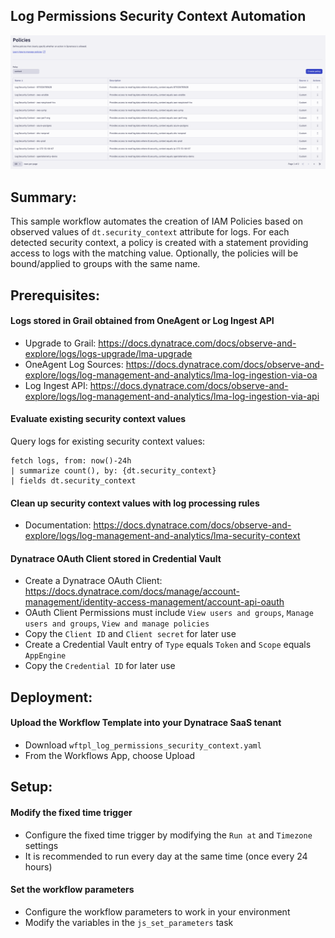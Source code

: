 ## Log Permissions Security Context Automation
![Policies](https://raw.githubusercontent.com/popecruzdt/dt-workflow-samples/main/log-permissions-security-context/img/policies.png)

## Summary:
This sample workflow automates the creation of IAM Policies based on observed values of `dt.security_context` attribute for logs.  For each detected security context, a policy is created with a statement providing access to logs with the matching value. Optionally, the policies will be bound/applied to groups with the same name.

## Prerequisites:
#### Logs stored in Grail obtained from OneAgent or Log Ingest API
  * Upgrade to Grail: https://docs.dynatrace.com/docs/observe-and-explore/logs/logs-upgrade/lma-upgrade
  * OneAgent Log Sources: https://docs.dynatrace.com/docs/observe-and-explore/logs/log-management-and-analytics/lma-log-ingestion-via-oa
  * Log Ingest API: https://docs.dynatrace.com/docs/observe-and-explore/logs/log-management-and-analytics/lma-log-ingestion-via-api
#### Evaluate existing security context values
Query logs for existing security context values:
```
fetch logs, from: now()-24h
| summarize count(), by: {dt.security_context}
| fields dt.security_context
```
#### Clean up security context values with log processing rules
  * Documentation: https://docs.dynatrace.com/docs/observe-and-explore/logs/log-management-and-analytics/lma-security-context
#### Dynatrace OAuth Client stored in Credential Vault
  * Create a Dynatrace OAuth Client: https://docs.dynatrace.com/docs/manage/account-management/identity-access-management/account-api-oauth
  * OAuth Client Permissions must include `View users and groups`, `Manage users and groups`, `View and manage policies`
  * Copy the `Client ID` and `Client secret` for later use
  * Create a Credential Vault entry of `Type` equals `Token` and `Scope` equals `AppEngine`
  * Copy the `Credential ID` for later use
  

## Deployment:
#### Upload the Workflow Template into your Dynatrace SaaS tenant
  * Download `wftpl_log_permissions_security_context.yaml`
  * From the Workflows App, choose Upload 

## Setup:
#### Modify the fixed time trigger
  * Configure the fixed time trigger by modifying the `Run at` and `Timezone` settings
  * It is recommended to run every day at the same time (once every 24 hours)
#### Set the workflow parameters
  * Configure the workflow parameters to work in your environment
  * Modify the variables in the `js_set_parameters` task